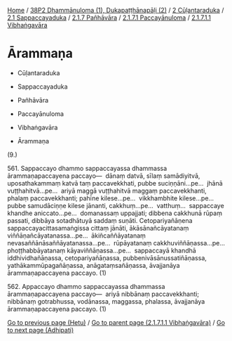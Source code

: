
[Home](/) / [38P2 Dhammānuloma (1), Dukapaṭṭhānapāḷi (2)](../../../../...md) / [2 Cūḷantaraduka](../../../...md) / [2.1 Sappaccayaduka](../../...md) / [2.1.7 Pañhāvāra](../...md) / [2.1.7.1 Paccayānuloma](...md) / [2.1.7.1.1 Vibhaṅgavāra](../38P2/2/2.1/2.1.7/2.1.7.1/2.1.7.1.1.md)

# Ārammaṇa

* Cūḷantaraduka

* Sappaccayaduka

* Pañhāvāra

* Paccayānuloma

* Vibhaṅgavāra

* Ārammaṇa

(9.)

561\. Sappaccayo dhammo sappaccayassa dhammassa ārammaṇapaccayena paccayo—  dānaṃ datvā, sīlaṃ samādiyitvā, uposathakammaṃ katvā taṃ paccavekkhati, pubbe suciṇṇāni…pe…  jhānā vuṭṭhahitvā…pe…  ariyā maggā vuṭṭhahitvā maggaṃ paccavekkhanti, phalaṃ paccavekkhanti; pahīne kilese…pe…  vikkhambhite kilese…pe…  pubbe samudāciṇṇe kilese jānanti, cakkhuṃ…pe…  vatthuṃ…  sappaccaye khandhe aniccato…pe…  domanassaṃ uppajjati; dibbena cakkhunā rūpaṃ passati, dibbāya sotadhātuyā saddaṃ suṇāti. Cetopariyañāṇena sappaccayacittasamaṅgissa cittaṃ jānāti, ākāsānañcāyatanaṃ viññāṇañcāyatanassa…pe…  ākiñcaññāyatanaṃ nevasaññānāsaññāyatanassa…pe…  rūpāyatanaṃ cakkhuviññāṇassa…pe…  phoṭṭhabbāyatanaṃ kāyaviññāṇassa…pe…  sappaccayā khandhā iddhividhañāṇassa, cetopariyañāṇassa, pubbenivāsānussatiñāṇassa, yathākammūpagañāṇassa, anāgataṃsañāṇassa, āvajjanāya ārammaṇapaccayena paccayo. (1)

562\. Appaccayo dhammo sappaccayassa dhammassa ārammaṇapaccayena paccayo—  ariyā nibbānaṃ paccavekkhanti; nibbānaṃ gotrabhussa, vodānassa, maggassa, phalassa, āvajjanāya ārammaṇapaccayena paccayo. (1)

[Go to previous page (Hetu)](Hetu.md) / [Go to parent page (2.1.7.1.1 Vibhaṅgavāra)](../38P2/2/2.1/2.1.7/2.1.7.1/2.1.7.1.1.md) / [Go to next page (Adhipati)](Adhipati.md)


